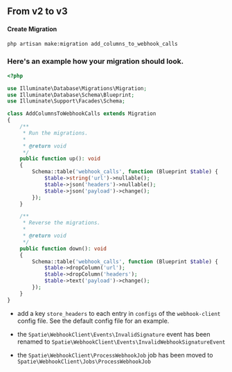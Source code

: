 ## From v2 to v3

#### Create Migration
```bash
php artisan make:migration add_columns_to_webhook_calls
```

###  Here's an example how your migration should look.
```php
<?php

use Illuminate\Database\Migrations\Migration;
use Illuminate\Database\Schema\Blueprint;
use Illuminate\Support\Facades\Schema;

class AddColumnsToWebhookCalls extends Migration
{
    /**
     * Run the migrations.
     *
     * @return void
     */
    public function up(): void
    {
        Schema::table('webhook_calls', function (Blueprint $table) {
            $table->string('url')->nullable();
            $table->json('headers')->nullable();
            $table->json('payload')->change();
        });
    }

    /**
     * Reverse the migrations.
     *
     * @return void
     */
    public function down(): void
    {
        Schema::table('webhook_calls', function (Blueprint $table) {
            $table->dropColumn('url');
            $table->dropColumn('headers');
            $table->text('payload')->change();
        });
    }
}
```

- add a key `store_headers` to each entry in `configs` of the `webhook-client` config file. See the default config file for an example.

- the `Spatie\WebhookClient\Events\InvalidSignature` event has been renamed to `Spatie\WebhookClient\Events\InvalidWebhookSignatureEvent`

- the `Spatie\WebhookClient\ProcessWebhookJob` job has been moved to `Spatie\WebhookClient\Jobs\ProcessWebhookJob`
